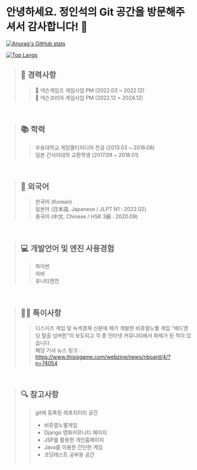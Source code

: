 # 안녕하세요. 정인석의 Git 공간을 방문해주셔서 감사합니다! 👋

[![Anurag's GitHub stats](https://github-readme-stats.vercel.app/api?username=JeongInSeok)](https://github.com/anuraghazra/github-readme-stats)

[![Top Langs](https://github-readme-stats.vercel.app/api/top-langs/?username=JeongInSeok)](https://github.com/anuraghazra/github-readme-stats)

> ## 📑 경력사항
>> 💼 넥슨게임즈 게임사업 PM (2022.03 ~ 2022.12) <br>
>> 💼 넥슨코리아 게임사업 PM (2022.12 ~ 2024.12)
<br>

> ## 📚 학력
>> 우송대학교 게임멀티미디어 전공 (2013.03 ~ 2018.08) <br>
>> 일본 간사이대학 교환학생 (2017.09 ~ 2018.01) <br>
<br>

> ## 📙 외국어
>> 한국어 (Korean) <br>
>> 일본어 (日本語, Japanese / JLPT N1 : 2022.02) <br>
>> 중국어 (中文, Chinese / HSK 3級 : 2020.09) <br>
<br>

> ## 💻 개발언어 및 엔진 사용경험
>> 파이썬 <br>
>> 자바 <br>
>> 유니티엔진 <br>
<br>


> ## 🙋‍♂️ 특이사항
>> 디스이즈 게임 및 녹색경제 신문에 제가 개발한 비쥬얼노벨 게임 "배드엔딩 탈출 넘버원"이 보도되고 각 종 인터넷 커뮤니티에서 화제가 된 적이 있습니다. <br>
>> 해당 기사 뉴스 링크 : https://www.thisisgame.com/webzine/news/nboard/4/?n=74054
<br>

> ## 🔍 참고사항
>> git에 등록된 레포지터리 공간 <br>
>> - 비쥬얼노벨게임 <br>
>> - Django 영화커뮤니티 페이지 <br>
>> - JSP를 활용한 개인홈페이지 <br>
>> - Java를 이용한 간단한 게임 <br>
>> - 코딩테스트 공부용 공간 <br> <br>


<!--
**JeongInSeok/JeongInSeok** is a ✨ _special_ ✨ repository because its `README.md` (this file) appears on your GitHub profile.

Here are some ideas to get you started:

- 🔭 I’m currently working on ...
- 🌱 I’m currently learning ...
- 👯 I’m looking to collaborate on ...
- 🤔 I’m looking for help with ...
- 💬 Ask me about ...
- 📫 How to reach me: ...
- 😄 Pronouns: ...
- ⚡ Fun fact: ...
-->

